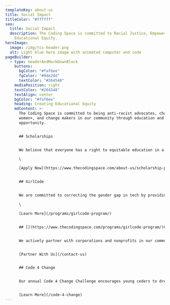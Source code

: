 ```yaml
---
templateKey: about-us
title: Social Impact
titleColor: "#ffffff"
seo:
  title: Social Impact
  description: The Coding Space is committed to Racial Justice, Empowerment, and
    Educational Equity.
heroImage:
  image: /img/tcs-header.png
  alt: Light blue hero image with animated computer and code
pageBuilder:
  - type: headerAndMarkDownBlock
    buttons:
      bgColor: "#faf6ee"
      fgColor: "#9de2dd"
      textColor: "#264548"
    mediaPosition: right
    textColor: "#264548"
    textAlign: center
    bgColor: "#faf6ee"
    heading: Creating Educational Equity
    mdContent: >-
      The Coding Space is committed to being anti-racist advocates, champions of
      women+, and change makers in our community through education and
      opportunity.


      ## S﻿cholarships


      We believe that everyone has a right to equitable education in a safe and inclusive learning environment and are committed to increasing access to our high-quality coding programs through our scholarship program.\

      \

      [A﻿pply Now](https://www.thecodingspace.com/about-us/scholarship-program)


      ## GirlCode


      We are committed to correcting the gender gap in tech by providing mentorship, opportunities for growth, and equitable access to girls, women, transgender people, and non-binary people through our GirlCode Program.\

      \

      [L﻿earn More](/programs/girlcode-program/)


      ## [](https://www.thecodingspace.com/programs/girlcode-program/)C﻿ommunity Initiatives


      We actively partner with corporations and nonprofits in our community to provide free computer science education to kids who need it most. Past partnerships have included bringing our curriculum and teachers to Title I schools in Sunset Park and East Flatbush and training teachers to use our curriculum in a public housing development in East Harlem.


      [P﻿artner With Us](/contact-us)


      ## C﻿ode 4 Change


      O﻿ur annual Code 4 Change Challenge encourages young coders to dream big and imagine solutions to real-world problems through code. Prizes are donated to philanthropic organizations that address the UN's Sustainable Development Goals.


      [L﻿earn More](/code-4-change)
---
```

